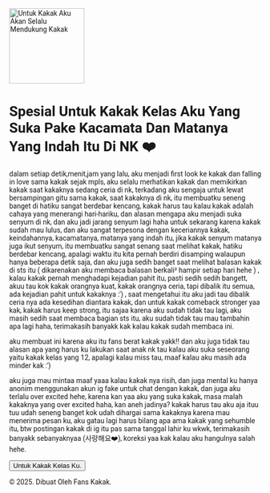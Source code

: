 <html class="scroll-smooth" lang="id">
 <head>
  <meta charset="utf-8"/>
  <meta content="width=device-width, initial-scale=1" name="viewport"/>
  <title>
  Untuk Kakak Kelas Dari Fans Berat Kakak
  </title>
  <script src="https://cdn.tailwindcss.com">
  </script>
  <link href="https://fonts.googleapis.com/css2?family=Pacifico&amp;family=Roboto:wght@400;700&amp;display=swap" rel="stylesheet"/>
  <link href="https://cdnjs.cloudflare.com/ajax/libs/font-awesome/5.15.3/css/all.min.css" rel="stylesheet"/>
  <style>
   body {
      font-family: 'Roboto', sans-serif;
    }
  </style>
 </head>
 <body class="bg-gradient-to-b from-pink-200 via-pink-300 to-pink-400 min-h-screen flex flex-col items-center justify-center px-4 py-12">
  <div class="max-w-xl bg-white bg-opacity-80 rounded-3xl shadow-lg p-8 text-center">
   <img alt="Untuk Kakak Aku Akan Selalu Mendukung Kakak" class="mx-auto mb-6" height="150" loading="lazy" src="https://storage.googleapis.com/a1aa/image/063afd01-1114-44e5-3e82-d6b600f8bd8b.jpg" width="150"/>
   <h1 class="text-4xl font-pacifico text-pink-600 mb-4">
    Spesial Untuk Kakak Kelas Aku Yang Suka Pake Kacamata Dan Matanya Yang Indah Itu Di NK ❤️
   </h1>
   <p class="text-lg text-red-700 font-bold mb-6 leading-relaxed">
    dalam setiap detik,menit,jam yang lalu, aku menjadi first look ke kakak dan falling in love sama kakak sejak mpls, aku selalu merhatikan kakak dan memikirkan kakak saat kakaknya sedang ceria di nk, terkadang aku sengaja untuk lewat bersampingan gitu sama kakak, saat kakaknya di nk, itu membuatku seneng banget di hatiku sangat berdebar kencang, kakak harus tau kalau kakak adalah cahaya yang menerangi hari-hariku, dan alasan mengapa aku menjadi suka senyum di nk, dan aku jadi jarang senyum lagi haha untuk sekarang karena kakak sudah mau lulus, dan aku sangat terpesona dengan keceriannya kakak, keindahannya, kacamatanya, matanya yang indah itu, jika kakak senyum matanya juga ikut senyum, itu membuatku sangat senang saat melihat kakak, hatiku berdebar kencang, apalagi waktu itu kita pernah berdiri disamping walaupun hanya beberapa detik saja, dan aku juga sedih banget saat melihat balasan kakak di sts itu ( dikarenakan aku membaca balasan berkali² hampir setiap hari hehe ) , kalau kakak pernah menghadapi kejadian pahit itu, pasti sedih sedih bangett, akuu tau kok kakak orangnya kuat, kakak orangnya ceria, tapi dibalik itu semua, ada kejadian pahit untuk kakaknya :') , saat mengetahui itu aku jadi tau dibalik ceria nya ada kesedihan diantara kakak, dan untuk kakak comeback stronger yaa kak, kakak harus keep strong, itu sajaa karena aku sudah tidak tau lagi, aku masih sedih saat membaca bagian sts itu, aku sudah tidak tau mau tambahin apa lagi haha, terimakasih banyakk kak kalau kakak sudah membaca ini.
   </p>
   <p class="text-lg text-grey-700 font-bold mb-6 leading-relaxed">
    aku membuat ini karena aku itu fans berat kakak yakk!! dan aku juga tidak tau alasan apa yang harus ku lakukan saat anak nk tau kalau aku suka seseorang yaitu kakak kelas yang 12, apalagi kalau miss tau, maaf kalau aku masih ada minder kak :')
   </p>
   <p class="text-lg text-pink-700 font-semibold mb-8 leading-relaxed">
    aku juga mau mintaa maaf yaaa kalau kakak nya risih, dan juga mental ku hanya anonim menggunakan akun ig fake untuk chat dengan kakak, dan juga aku terlalu over excited hehe, karena kan yaa aku yang suka kakak, masa malah kakaknya yang over excited haha, kan aneh jadinya? kakak harus tau aku aja ituu tuu udah seneng banget kok udah dihargai sama kakaknya karena mau menerima pesan ku, aku gatau lagi harus bilang apa ama kakak yang sehumble itu, btw postingan kakak di ig itu pas sama tanggal lahir ku wkwk, terimakasih banyakk sebanyaknyaa (사랑해요❤️), koreksi yaa kak kalau aku hangulnya salah hehe.
   </p>
   <button aria-label="mengirim Sesuatu Untuk Kakak" class="inline-flex items-center bg-pink-600 hover:bg-pink-700 text-white font-semibold py-3 px-6 rounded-full shadow-lg transition-colors duration-300 focus:outline-none focus:ring-4 focus:ring-pink-300" onclick="alert('Keep Fighting Kak, Harus Always Semangat Untuk Menjalani Kehidupan Kakak Sehari Hari, Semoga Kakak Bisa Sembuh Dari Kejadian Pahit Itu, Aku Fans Beratmu, Aku Disini Untuk Selalu Mendukungmu❤️')">
    <i class="fas fa-heart mr-3 text-xl">
    </i>
    Untuk Kakak Kelas Ku.
   </button>
  </div>
  <footer class="mt-12 text-center text-pink-800 font-light">
   <p>
    © 2025. Dibuat Oleh Fans Kakak.
   </p>
  </footer>
 </body>
</html>
